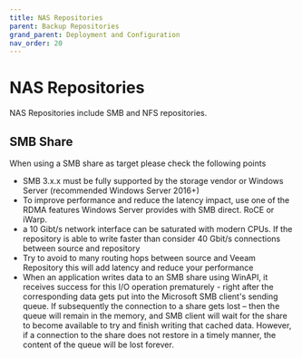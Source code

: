 ```yaml
---
title: NAS Repositories
parent: Backup Repositories
grand_parent: Deployment and Configuration
nav_order: 20
---
```


# NAS Repositories

NAS Repositories include SMB and NFS repositories.

## SMB Share

When using a SMB share as target please check the following points

- SMB 3.x.x must be fully supported by the storage vendor or Windows Server (recommended Windows
  Server 2016+)
- To improve performance and reduce the latency impact, use one of the RDMA features Windows Server
  provides with SMB direct. RoCE or iWarp.
- a 10 Gibt/s network interface can be saturated with modern CPUs. If the repository is able to
  write faster than consider 40 Gbit/s connections between source and repository
- Try to avoid to many routing hops between source and Veeam Repository this will add latency and
  reduce your performance
- When an application writes data to an SMB share using WinAPI, it receives success for this I/O
  operation prematurely - right after the corresponding data gets put into the Microsoft SMB client's
  sending queue. If subsequently the connection to a share gets lost – then the queue will remain in
  the memory, and SMB client will wait for the share to become available to try and finish writing
  that cached data. However, if a connection to the share does not restore in a timely manner, the
  content of the queue will be lost forever.
